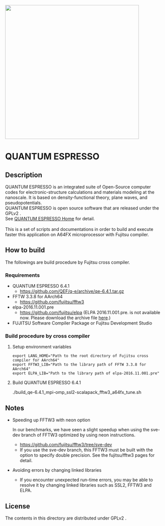 <a href="https://www.quantum-espresso.org/"><img src="https://www.quantum-espresso.org/project/logos/Quantum_espresso_logo.jpg" width=430></a>

# QUANTUM ESPRESSO


## Description
QUANTUM ESPRESSO is an integrated suite of Open-Source computer codes for electronic-structure calculations and materials modeling at the nanoscale.
It is based on density-functional theory, plane waves, and pseudopotentials. <br>
QUANTUM ESPRESSO is open source software that are released under the GPLv2 . <br>
See [QUANTUM ESPRESSO Home](https://www.quantum-espresso.org/) for detail. <br><br>
This is a set of scripts and documentations in order to build and execute faster this application on A64FX microprocessor with Fujitsu compiler.


## How to build

The followings are build procedure by Fujitsu cross compiler.


### Requirements

- QUANTUM ESPRESSO 6.4.1
  - https://github.com/QEF/q-e/archive/qe-6.4.1.tar.gz
- FFTW 3.3.8 for AArch64
  - https://github.com/fujitsu/fftw3
- elpa-2016.11.001.pre
  - https://github.com/fujitsu/elpa (ELPA 2016.11.001.pre. is not available now. Please download the archive file [here](https://github.com/fujitsu/oss-patches-for-a64fx/wiki/elpa-2016.11.001.pre.tar.gz).)
- FUJITSU Software Compiler Package or Fujitsu Development Studio


### Build procedure by cross compiler

1. Setup environment variables

	```
	export LANG_HOME="Path to the root directory of Fujitsu cross compiler for AArch64"
	export FFTW3_LIB="Path to the library path of FFTW 3.3.8 for AArch64"
	export ELPA_LIB="Path to the library path of elpa-2016.11.001.pre"
	```

2. Build QUANTUM ESPRESSO 6.4.1

	./build_qe-6.4.1_mpi-omp_ssl2-scalapack_fftw3_a64fx_tune.sh
	
	
## Notes

- Speeding up FFTW3 with neon option

  In our benchmarks, we have seen a slight speedup when using the sve-dev branch of FFTW3 optimized by using neon instructions.
  - https://github.com/fujitsu/fftw3/tree/sve-dev
  - If you use the sve-dev branch, this FFTW3 must be built with the option to specify double precision. See the fujitsu/fftw3 pages for detail.
- Avoiding errors by changing linked libraries
  - If you encounter unexpected run-time errors, you may be able to resolve it by changing linked libraries such as SSL2, FFTW3 and ELPA.
  
## License

The contents in this directory are distributed under GPLv2 .
